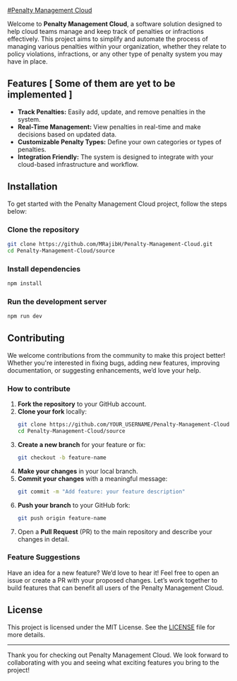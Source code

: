 

<a href=https://mrajibh.github.io/Penalty-Management-Cloud/ >  #Penalty Management Cloud </a> 

Welcome to **Penalty Management Cloud**, a software solution designed to help cloud teams manage and keep track of penalties or infractions effectively. This project aims to simplify and automate the process of managing various penalties within your organization, whether they relate to policy violations, infractions, or any other type of penalty system you may have in place.

## Features [ Some  of them are yet to be implemented ]

- **Track Penalties:** Easily add, update, and remove penalties in the system.
- **Real-Time Management:** View penalties in real-time and make decisions based on updated data.
- **Customizable Penalty Types:** Define your own categories or types of penalties.
- **Integration Friendly:** The system is designed to integrate with your cloud-based infrastructure and workflow.
  
## Installation

To get started with the Penalty Management Cloud project, follow the steps below:

### Clone the repository

```bash
git clone https://github.com/MRajibH/Penalty-Management-Cloud.git
cd Penalty-Management-Cloud/source
```

### Install dependencies

```bash
npm install
```

### Run the development server

```bash
npm run dev
```

## Contributing

We welcome contributions from the community to make this project better! Whether you're interested in fixing bugs, adding new features, improving documentation, or suggesting enhancements, we’d love your help.

### How to contribute

1. **Fork the repository** to your GitHub account.
2. **Clone your fork** locally:
    ```bash
    git clone https://github.com/YOUR_USERNAME/Penalty-Management-Cloud.git
    cd Penalty-Management-Cloud/source

    ```
3. **Create a new branch** for your feature or fix:
    ```bash
    git checkout -b feature-name
    ```
4. **Make your changes** in your local branch.
5. **Commit your changes** with a meaningful message:
    ```bash
    git commit -m "Add feature: your feature description"
    ```
6. **Push your branch** to your GitHub fork:
    ```bash
    git push origin feature-name
    ```
7. Open a **Pull Request** (PR) to the main repository and describe your changes in detail.

### Feature Suggestions

Have an idea for a new feature? We’d love to hear it! Feel free to open an issue or create a PR with your proposed changes. Let’s work together to build features that can benefit all users of the Penalty Management Cloud.

## License

This project is licensed under the MIT License. See the [LICENSE](LICENSE) file for more details.

---

Thank you for checking out Penalty Management Cloud. We look forward to collaborating with you and seeing what exciting features you bring to the project!
